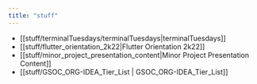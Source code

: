 ```yaml
---
title: "stuff"
---
```

- [[stuff/terminalTuesdays/terminalTuesdays|terminalTuesdays]]
- [[stuff/flutter_orientation_2k22|Flutter Orientation 2k22]]
- [[stuff/minor_project_presentation_content|Minor Project Presentation Content]]
- [[stuff/GSOC_ORG-IDEA_Tier_List | GSOC_ORG-IDEA_Tier_List]]